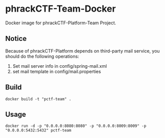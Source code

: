 # phrackCTF-Team-Docker   
Docker image for phrackCTF-Platform-Team Project.   

## Notice   
Because of phrackCTF-Platform depends on third-party mail service, you should do the following operations:   
1. Set mail server info in config/spring-mail.xml   
2. set mail template in config/mail.properties   

## Build   
`docker build -t "pctf-team" .`   

## Usage   
`docker run -d -p "0.0.0.0:8080:8080" -p "0.0.0.0:8009:8009" -p "0.0.0.0:5432:5432" pctf-team`    

